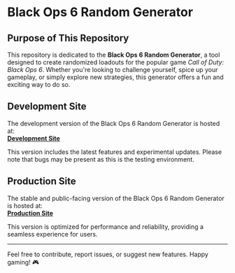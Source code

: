 # Black Ops 6 Random Generator

## Purpose of This Repository

This repository is dedicated to the **Black Ops 6 Random Generator**, a tool designed to create randomized loadouts for the popular game *Call of Duty: Black Ops 6*. Whether you're looking to challenge yourself, spice up your gameplay, or simply explore new strategies, this generator offers a fun and exciting way to do so.

## Development Site
The development version of the Black Ops 6 Random Generator is hosted at:  
[**Development Site**](https://dev-bo6-random-class.netlify.app/)

This version includes the latest features and experimental updates. Please note that bugs may be present as this is the testing environment.

## Production Site
The stable and public-facing version of the Black Ops 6 Random Generator is hosted at:  
[**Production Site**](https://bo6-random-class-generator.netlify.app/)

This version is optimized for performance and reliability, providing a seamless experience for users.

---

Feel free to contribute, report issues, or suggest new features. Happy gaming! 🎮